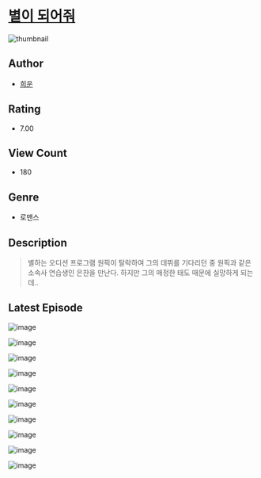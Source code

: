 # [별이 되어줘](https://comic.naver.com/challenge/list?titleId=810172)
![thumbnail](https://image-comic.pstatic.net/user_contents_data/challenge_comic/2023/05/23/366718/upload_7075495009414427186_480x623.jpeg)

## Author
- [희운](https://comic.naver.com/artistTitle?id=366718)

## Rating
- 7.00

## View Count
- 180

## Genre
- 로맨스

## Description
> 별하는 오디션 프로그램 원픽이 탈락하여 그의 데뷔를 기다리던 중 원픽과 같은 소속사 연습생인 은찬을 만난다. 하지만 그의 매정한 태도 때문에 실망하게 되는데..


## Latest Episode
![image](https://image-comic.pstatic.net/user_contents_data/challenge_comic/2023/05/23/366718/upload_7148394830097900601.jpeg)

![image](https://image-comic.pstatic.net/user_contents_data/challenge_comic/2023/05/23/366718/upload_7365697884381196856.jpeg)

![image](https://image-comic.pstatic.net/user_contents_data/challenge_comic/2023/05/23/366718/upload_7149235917002204215.jpeg)

![image](https://image-comic.pstatic.net/user_contents_data/challenge_comic/2023/05/23/366718/upload_7377233061906769464.jpeg)

![image](https://image-comic.pstatic.net/user_contents_data/challenge_comic/2023/05/23/366718/upload_3918805888544302177.jpeg)

![image](https://image-comic.pstatic.net/user_contents_data/challenge_comic/2023/05/23/366718/upload_3630571147947489588.jpeg)

![image](https://image-comic.pstatic.net/user_contents_data/challenge_comic/2023/05/23/366718/upload_7221578495156172129.jpeg)

![image](https://image-comic.pstatic.net/user_contents_data/challenge_comic/2023/05/23/366718/upload_3487584244243642424.jpeg)

![image](https://image-comic.pstatic.net/user_contents_data/challenge_comic/2023/05/23/366718/upload_3559640518887629413.jpeg)

![image](https://image-comic.pstatic.net/user_contents_data/challenge_comic/2023/05/23/366718/upload_3688505515868107365.jpeg)

